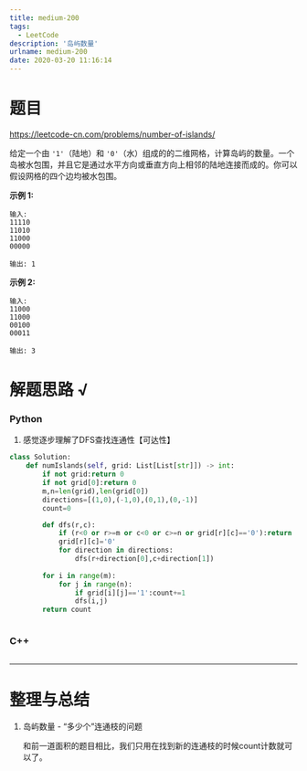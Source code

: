 ```yaml
---
title: medium-200
tags:
  - LeetCode
description: '岛屿数量'
urlname: medium-200
date: 2020-03-20 11:16:14
---
```


# 题目

https://leetcode-cn.com/problems/number-of-islands/

给定一个由 `'1'`（陆地）和 `'0'`（水）组成的的二维网格，计算岛屿的数量。一个岛被水包围，并且它是通过水平方向或垂直方向上相邻的陆地连接而成的。你可以假设网格的四个边均被水包围。

**示例 1:**

```
输入:
11110
11010
11000
00000

输出: 1
```

**示例 2:**

```
输入:
11000
11000
00100
00011

输出: 3
```

# 解题思路 √

### Python

1. 感觉逐步理解了DFS查找连通性【可达性】

```python
class Solution:
    def numIslands(self, grid: List[List[str]]) -> int:
        if not grid:return 0
        if not grid[0]:return 0
        m,n=len(grid),len(grid[0])
        directions=[(1,0),(-1,0),(0,1),(0,-1)]
        count=0

        def dfs(r,c):
            if (r<0 or r>=m or c<0 or c>=n or grid[r][c]=='0'):return 
            grid[r][c]='0'
            for direction in directions:
                dfs(r+direction[0],c+direction[1])
        
        for i in range(m):
            for j in range(n):
                if grid[i][j]=='1':count+=1
                dfs(i,j)
        return count
```


```python

```



### C++

```cpp

```

---



# 整理与总结

1. 岛屿数量 - “多少个”连通枝的问题

   和前一道面积的题目相比，我们只用在找到新的连通枝的时候count计数就可以了。
